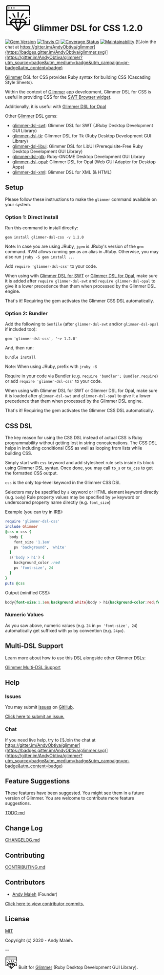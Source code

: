 # [<img src="https://raw.githubusercontent.com/AndyObtiva/glimmer/master/images/glimmer-logo-hi-res.png" height=85 />](https://github.com/AndyObtiva/glimmer) Glimmer DSL for CSS 1.2.0
[![Gem Version](https://badge.fury.io/rb/glimmer-dsl-css.svg)](http://badge.fury.io/rb/glimmer-dsl-css)
[![Travis CI](https://travis-ci.com/AndyObtiva/glimmer-dsl-css.svg?branch=master)](https://travis-ci.com/github/AndyObtiva/glimmer-dsl-css)
[![Coverage Status](https://coveralls.io/repos/github/AndyObtiva/glimmer-dsl-css/badge.svg?branch=master)](https://coveralls.io/github/AndyObtiva/glimmer-dsl-css?branch=master)
[![Maintainability](https://api.codeclimate.com/v1/badges/c7365cdb8556be433115/maintainability)](https://codeclimate.com/github/AndyObtiva/glimmer-dsl-css/maintainability)
[![Join the chat at https://gitter.im/AndyObtiva/glimmer](https://badges.gitter.im/AndyObtiva/glimmer.svg)](https://gitter.im/AndyObtiva/glimmer?utm_source=badge&utm_medium=badge&utm_campaign=pr-badge&utm_content=badge)

[Glimmer](https://github.com/AndyObtiva/glimmer) DSL for CSS provides Ruby syntax for building CSS (Cascading Style Sheets).

Within the context of [Glimmer](https://github.com/AndyObtiva/glimmer) app development, Glimmer DSL for CSS is useful in providing CSS for the [SWT Browser widget](https://github.com/AndyObtiva/glimmer-dsl-swt/tree/master#browser-widget).

Additionally, it is useful with [Glimmer DSL for Opal](https://github.com/AndyObtiva/glimmer-dsl-opal)

Other [Glimmer](https://github.com/AndyObtiva/glimmer) DSL gems:
- [glimmer-dsl-swt](https://github.com/AndyObtiva/glimmer-dsl-swt): Glimmer DSL for SWT (JRuby Desktop Development GUI Library)
- [glimmer-dsl-tk](https://github.com/AndyObtiva/glimmer-dsl-tk): Glimmer DSL for Tk (Ruby Desktop Development GUI Library)
- [glimmer-dsl-libui](https://github.com/AndyObtiva/glimmer-dsl-libui): Glimmer DSL for LibUI (Prerequisite-Free Ruby Desktop Development GUI Library)
- [glimmer-dsl-gtk](https://github.com/AndyObtiva/glimmer-dsl-gtk): Ruby-GNOME Desktop Development GUI Library
- [glimmer-dsl-opal](https://github.com/AndyObtiva/glimmer-dsl-opal): Glimmer DSL for Opal (Web GUI Adapter for Desktop Apps)
- [glimmer-dsl-xml](https://github.com/AndyObtiva/glimmer-dsl-xml): Glimmer DSL for XML (& HTML)

## Setup

Please follow these instructions to make the `glimmer` command available on your system.

### Option 1: Direct Install

Run this command to install directly:
```
gem install glimmer-dsl-css -v 1.2.0
```

Note: In case you are using JRuby, `jgem` is JRuby's version of the `gem` command. RVM allows running `gem` as an alias in JRuby. Otherwise, you may also run `jruby -S gem install ...`

Add `require 'glimmer-dsl-css'` to your code.

When using with [Glimmer DSL for SWT](https://github.com/AndyObtiva/glimmer-dsl-swt) or [Glimmer DSL for Opal](https://github.com/AndyObtiva/glimmer-dsl-opal), make sure it is added after `require glimmer-dsl-swt` and `require glimmer-dsl-opal` to give it a lower precedence than them when processed by the Glimmer DSL engine.

That's it! Requiring the gem activates the Glimmer CSS DSL automatically.

### Option 2: Bundler

Add the following to `Gemfile` (after `glimmer-dsl-swt` and/or `glimmer-dsl-opal` if included too):
```
gem 'glimmer-dsl-css', '~> 1.2.0'
```

And, then run:
```
bundle install
```

Note: When using JRuby, prefix with `jruby -S`

Require in your code via Bundler (e.g. `require 'bundler'; Bundler.require`) or add `require 'glimmer-dsl-css'` to your code.

When using with Glimmer DSL for SWT or Glimmer DSL for Opal, make sure it is loaded after `glimmer-dsl-swt` and `glimmer-dsl-opal` to give it a lower precedence than them when processed by the Glimmer DSL engine.

That's it! Requiring the gem activates the Glimmer CSS DSL automatically.

## CSS DSL

The key reason for using the CSS DSL instead of actual CSS is Ruby programmability without getting lost in string concatenations. The CSS DSL helps in including conditional CSS as well as looping from lists while building CSS.

Simply start with `css` keyword and add stylesheet rule sets inside its block using Glimmer DSL syntax.
Once done, you may call `to_s` or `to_css` to get the formatted CSS output.

`css` is the only top-level keyword in the Glimmer CSS DSL

Selectors may be specified by `s` keyword or HTML element keyword directly (e.g. `body`)
Rule property values may be specified by `pv` keyword or underscored property name directly (e.g. `font_size`)

Example (you can try in IRB):

```ruby
require 'glimmer-dsl-css'
include Glimmer
@css = css {
  body {
    font_size '1.1em'
    pv 'background', 'white'
  }
  s('body > h1') {
    background_color :red
    pv 'font-size', 24
  }
}
puts @css
```

Output (minified CSS):

```css
body{font-size:1.1em;background:white}body > h1{background-color:red;font-size:24px}
```

### Numeric Values

As you saw above, numeric values (e.g. `24` in `pv 'font-size', 24`) automatically get suffixed with `px` by convention (e.g. `24px`).

## Multi-DSL Support

Learn more about how to use this DSL alongside other Glimmer DSLs:

[Glimmer Multi-DSL Support](https://github.com/AndyObtiva/glimmer/tree/master#multi-dsl-support)

## Help

### Issues

You may submit [issues](https://github.com/AndyObtiva/glimmer-dsl-css/issues) on [GitHub](https://github.com/AndyObtiva/glimmer-dsl-css/issues).

[Click here to submit an issue.](https://github.com/AndyObtiva/glimmer-dsl-css/issues)

### Chat

If you need live help, try to [![Join the chat at https://gitter.im/AndyObtiva/glimmer](https://badges.gitter.im/AndyObtiva/glimmer.svg)](https://gitter.im/AndyObtiva/glimmer?utm_source=badge&utm_medium=badge&utm_campaign=pr-badge&utm_content=badge)

## Feature Suggestions

These features have been suggested. You might see them in a future version of Glimmer. You are welcome to contribute more feature suggestions.

[TODO.md](TODO.md)

## Change Log

[CHANGELOG.md](CHANGELOG.md)

## Contributing

[CONTRIBUTING.md](CONTRIBUTING.md)

## Contributors

* [Andy Maleh](https://github.com/AndyObtiva) (Founder)

[Click here to view contributor commits.](https://github.com/AndyObtiva/glimmer-dsl-css/graphs/contributors)

## License

[MIT](LICENSE.txt)

Copyright (c) 2020 - Andy Maleh.

--

[<img src="https://raw.githubusercontent.com/AndyObtiva/glimmer/master/images/glimmer-logo-hi-res.png" height=40 />](https://github.com/AndyObtiva/glimmer) Built for [Glimmer](https://github.com/AndyObtiva/glimmer) (Ruby Desktop Development GUI Library).
